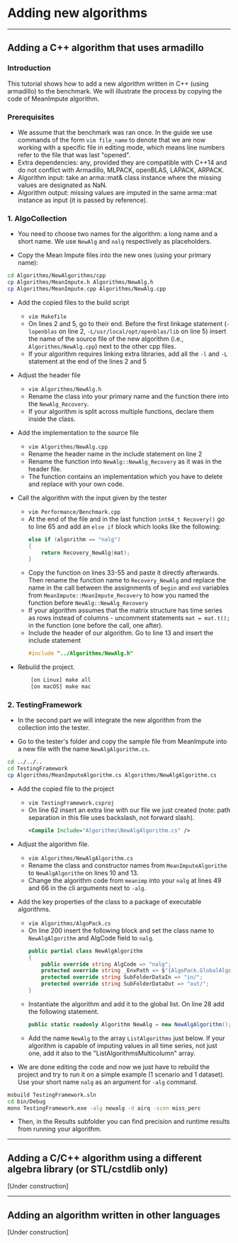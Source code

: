 # Adding new algorithms

___

## Adding a C++ algorithm that uses armadillo

### Introduction

This tutorial shows how to add a new algorithm written in C++ (using armadillo) to the benchmark. We will illustrate the process by copying the code of MeanImpute algorithm.

<!---
The process is done in two main steps: 1) add the code of the algorithm to AlgoCollection and 2) import it into the TestingFramework. 
The process will be illustrated on an example algorithm that we call MeanImpute, but while you follow the guide you can replace the names that are used with your own algorithm as you see fit, so long as they remain consistent. The algorithm is already implemented, so you can use its files as a template.
 --->

### Prerequisites

- We assume that the benchmark was ran once. In the guide we use commands of the form `vim file_name` to denote that we are now working with a specific file in editing mode, which means line numbers refer to the file that was last "opened".
- Extra dependencies: any, provided they are compatible with C++14 and do not conflict with Armadillo, MLPACK, openBLAS, LAPACK, ARPACK.
- Algorithm input: take an arma::mat& class instance where the missing values are designated as NaN.
- Algorithm output: missing values are imputed in the same arma::mat instance as input (it is passed by reference). 


### 1. AlgoCollection

- You need to choose two names for the algorithm: a long name and a short name. We use `NewAlg` and  `nalg` respectively as placeholders.

<!---
You can choose any other names as long as they are used consistently. 
because different parts of the benchmark can use those to communicate between each other. 
In the following guide we will use `NewAlg` as a primary name and `nalg` as a short name.

--->

- Copy the Mean Impute files into the new ones (using your primary name):

```bash
cd Algorithms/NewAlgorithms/cpp
cp Algorithms/MeanImpute.h Algorithms/NewAlg.h
cp Algorithms/MeanImpute.cpp Algorithms/NewAlg.cpp
```

- Add the copied files to the build script
    - `vim Makefile`
    - On lines 2 and 5, go to their end. Before the first linkage statement (`-lopenblas` on line 2, `-L/usr/local/opt/openblas/lib` on line 5) insert the name of the source file of the new algorithm (i.e., `Algorithms/NewAlg.cpp`) next to the other cpp files.
    - If your algorithm requires linking extra libraries, add all the `-l` and `-L` statement at the end of the lines 2 and 5

- Adjust the header file
    - `vim Algorithms/NewAlg.h`
    - Rename the class into your primary name and the function there into the `NewAlg_Recovery`.
    - If your algorithm is split across multiple functions, declare them inside the class.

- Add the implementation to the source file
    - `vim Algorithms/NewAlg.cpp`
    - Rename the header name in the include statement on line 2
    - Rename the function into `NewAlg::NewAlg_Recovery` as it was in the header file.
    - The function contains an implementation which you have to delete and replace with your own code.

- Call the algorithm with the input given by the tester
    - `vim Performance/Benchmark.cpp`
    - At the end of the file and in the last function `int64_t Recovery()` go to line 65 and add an `else if` block which looks like the following:
        ```C++
        else if (algorithm == "nalg")
        {
            return Recovery_NewAlg(mat);
        }
    - Copy the function on lines 33-55 and paste it directly afterwards. Then rename the function name to `Recovery_NewAlg` and replace the name in the call between the assignments of `begin` and `end` variables from `MeanImpute::MeanImpute_Recovery` to how you named the function before `NewAlg::NewAlg_Recovery`
    - If your algorithm assumes that the matrix structure has time series as rows instead of columns - uncomment statements `mat = mat.t();` in the function (one before the call, one after).
    - Include the header of our algorithm. Go to line 13 and insert the include statement
        ```C++
        #include "../Algorithms/NewAlg.h"
        ```

- Rebuild the project.
    ```bash
        [on Linux] make all
        [on macOS] make mac
    ```

### 2. TestingFramework

- In the second part we will integrate the new algorithm from the collection into the tester.

- Go to the tester's folder and copy the sample file from MeanImpute into a new file with the name `NewAlgAlgorithm.cs`.

```bash
cd ../../..
cd TestingFramework
cp Algorithms/MeanImputeAlgorithm.cs Algorithms/NewAlgAlgorithm.cs
```

- Add the copied file to the project
    - `vim TestingFramework.csproj`
    - On line 62 insert an extra line with our file we just created (note: path separation in this file uses backslash, not forward slash).
        ```xml
        <Compile Include="Algorithms\NewAlgAlgorithm.cs" />
        ```

- Adjust the algorithm file.
    - `vim Algorithms/NewAlgAlgorithm.cs`
    - Rename the class and constructor names from `MeanImputeAlgorithm` to `NewAlgAlgorithm` on lines 10 and 13.
    - Change the algorithm code from `meanimp` into your `nalg` at lines 49 and 66 in the cli arguments next to `-alg`.

- Add the key properties of the class to a package of executable algorithms.
    - `vim Algorithms/AlgoPack.cs`
    - On line 200 insert the following block and set the class name to `NewAlgAlgorithm` and AlgCode field to `nalg`.
        ```C#
        public partial class NewAlgAlgorithm
        {
            public override string AlgCode => "nalg";
            protected override string _EnvPath => $"{AlgoPack.GlobalAlgorithmsLocation}NewAlgorithms/cpp/_data/";
            protected override string SubFolderDataIn => "in/";
            protected override string SubFolderDataOut => "out/";
        }
        ```
    - Instantiate the algorithm and add it to the global list. On line 28 add the following statement.
        ```C#
        public static readonly Algorithm NewAlg = new NewAlgAlgorithm();
        ```
    - Add the name `NewAlg` to the array `ListAlgorithms` just below. If your algorithm is capable of imputing values in all time series, not just one, add it also to the "ListAlgorithmsMulticolumn" array.

- We are done editing the code and now we just have to rebuild the project and try to run it on a simple example (1 scenario and 1 dataset). Use your short name `nalg` as an argument for `-alg` command.

```bash
msbuild TestingFramework.sln
cd bin/Debug
mono TestingFramework.exe -alg newalg -d airq -scen miss_perc
```

- Then, in the Results subfolder you can find precision and runtime results from running your algorithm.

___

## Adding a C/C++ algorithm using a different algebra library (or STL/cstdlib only)

[Under construction]

___

## Adding an algorithm written in other languages

[Under construction]
